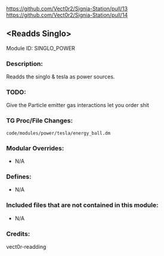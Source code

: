 https://github.com/Vect0r2/Signia-Station/pull/13
https://github.com/Vect0r2/Signia-Station/pull/14

## \<Readds Singlo>

Module ID: SINGLO_POWER

### Description:

Readds the singlo & tesla as power sources.
### TODO:
Give the Particle emitter gas interactions
let you order shit

### TG Proc/File Changes:
`code/modules/power/tesla/energy_ball.dm`

### Modular Overrides:

- N/A


### Defines:

- N/A

### Included files that are not contained in this module:

- N/A
<!-- Likewise, be it a non-modular file or a modular one that's not contained within the folder belonging to this specific module, it should be mentioned here. Good examples are icons or sounds that are used between multiple modules, or other such edge-cases. -->

### Credits:

vect0r-readding
